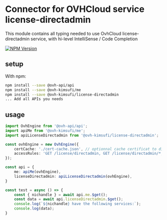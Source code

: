 # Connector for OVHCloud service license-directadmin

This module contains all typing needed to use OvhCloud license-directadmin service, with hi-level IntelliSense / Code Completion

[![NPM Version](https://img.shields.io/npm/v/@ovh-kimsufi/license-directadmin.svg?style=flat)](https://www.npmjs.org/package/@ovh-kimsufi/license-directadmin)

## setup

With npm:
````bash
npm install --save @ovh-api/api
npm install --save @ovh-kimsufi/me
npm install --save @ovh-kimsufi/license-directadmin
... Add all APIs you needs
````

## usage

````typescript
import OvhEngine from '@ovh-api/api';
import apiMe from '@ovh-kimsufi/me';
import apiLicenseDirectadmin from '@ovh-kimsufi/license-directadmin';

const ovhEngine = new OvhEngine({ 
    certCache: './cert-cache.json', // optionnal cache certificat to disk
    accessRules: 'GET /license/directadmin, GET /license/directadmin/*, GET /me', // optionnal limit the requested privileges.
});

const api = {
    me: apiMe(ovhEngine),
    licenseDirectadmin: apiLicenseDirectadmin(ovhEngine),
}

const test = async () => {
    const { nichandle } = await api.me.$get();
    const data = await api.licenseDirectadmin.$get();
    console.log(`${nichandle} have the following services:`);
    console.log(data);
}

````